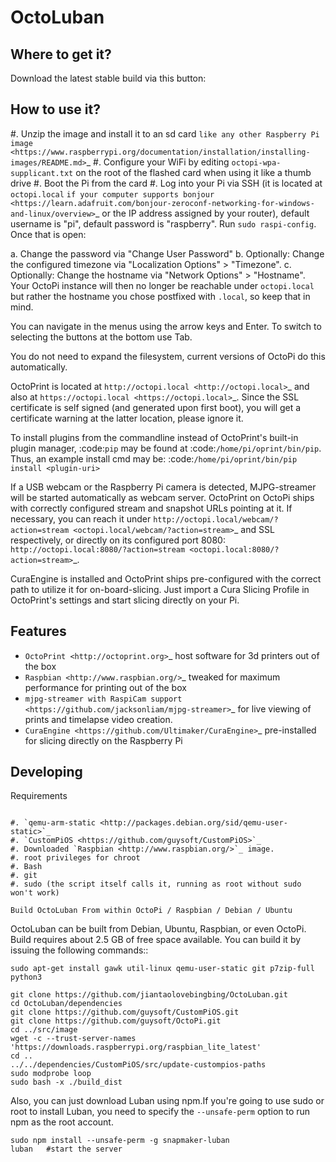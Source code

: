 OctoLuban
======





Where to get it?
----------------

Download the latest stable build via this button:



How to use it?
--------------

#. Unzip the image and install it to an sd card `like any other Raspberry Pi image <https://www.raspberrypi.org/documentation/installation/installing-images/README.md>`_
#. Configure your WiFi by editing ``octopi-wpa-supplicant.txt`` on the root of the flashed card when using it like a thumb drive
#. Boot the Pi from the card
#. Log into your Pi via SSH (it is located at ``octopi.local`` `if your computer supports bonjour <https://learn.adafruit.com/bonjour-zeroconf-networking-for-windows-and-linux/overview>`_ or the IP address assigned by your router), default username is "pi", default password is "raspberry". Run ``sudo raspi-config``. Once that is open:

   a. Change the password via "Change User Password"
   b. Optionally: Change the configured timezone via "Localization Options" > "Timezone".
   c. Optionally: Change the hostname via "Network Options" > "Hostname". Your OctoPi instance will then no longer be reachable under ``octopi.local`` but rather the hostname you chose postfixed with ``.local``, so keep that in mind.

   You can navigate in the menus using the arrow keys and Enter. To switch to selecting the buttons at the bottom use Tab.

   You do not need to expand the filesystem, current versions of OctoPi do this automatically.

OctoPrint is located at `http://octopi.local <http://octopi.local>`_ and also at `https://octopi.local <https://octopi.local>`_. Since the SSL certificate is self signed (and generated upon first boot), you will get a certificate warning at the latter location, please ignore it.

To install plugins from the commandline instead of OctoPrint's built-in plugin manager, :code:`pip` may be found at :code:`/home/pi/oprint/bin/pip`.  Thus, an example install cmd may be:  :code:`/home/pi/oprint/bin/pip install <plugin-uri>`

If a USB webcam or the Raspberry Pi camera is detected, MJPG-streamer will be started automatically as webcam server. OctoPrint on OctoPi ships with correctly configured stream and snapshot URLs pointing at it. If necessary, you can reach it under `http://octopi.local/webcam/?action=stream <octopi.local/webcam/?action=stream>`_ and SSL respectively, or directly on its configured port 8080: `http://octopi.local:8080/?action=stream <octopi.local:8080/?action=stream>`_.

CuraEngine is installed and OctoPrint ships pre-configured with the correct path to utilize it for on-board-slicing. Just import a Cura Slicing Profile in OctoPrint's settings and start slicing directly on your Pi.

Features
--------

* `OctoPrint <http://octoprint.org>`_ host software for 3d printers out of the box
* `Raspbian <http://www.raspbian.org/>`_ tweaked for maximum performance for printing out of the box
* `mjpg-streamer with RaspiCam support <https://github.com/jacksonliam/mjpg-streamer>`_ for live viewing of prints and timelapse video creation.
* `CuraEngine <https://github.com/Ultimaker/CuraEngine>`_ pre-installed for slicing directly on the Raspberry Pi

Developing
----------

Requirements
~~~~~~~~~~~~

#. `qemu-arm-static <http://packages.debian.org/sid/qemu-user-static>`_
#. `CustomPiOS <https://github.com/guysoft/CustomPiOS>`_
#. Downloaded `Raspbian <http://www.raspbian.org/>`_ image.
#. root privileges for chroot
#. Bash
#. git
#. sudo (the script itself calls it, running as root without sudo won't work)

Build OctoLuban From within OctoPi / Raspbian / Debian / Ubuntu
~~~~~~~~~~~~~~~~~~~~~~~~~~~~~~~~~~~~~~~~~~~~~~~~~~~~~~~~~~~~

OctoLuban can be built from Debian, Ubuntu, Raspbian, or even OctoPi.
Build requires about 2.5 GB of free space available.
You can build it by issuing the following commands::

    sudo apt-get install gawk util-linux qemu-user-static git p7zip-full python3
    
    git clone https://github.com/jiantaolovebingbing/OctoLuban.git
    cd OctoLuban/dependencies
    git clone https://github.com/guysoft/CustomPiOS.git
    git clone https://github.com/guysoft/OctoPi.git
    cd ../src/image
    wget -c --trust-server-names 'https://downloads.raspberrypi.org/raspbian_lite_latest'
    cd ..
    ../../dependencies/CustomPiOS/src/update-custompios-paths
    sudo modprobe loop
    sudo bash -x ./build_dist

Also, you can just download  Luban using npm.If you're going to use sudo or root to install Luban, you need to specify the `--unsafe-perm` option to run npm as the root account.

```
sudo npm install --unsafe-perm -g snapmaker-luban
luban   #start the server
```

